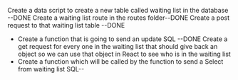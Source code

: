 Create a data script to create a new table called waiting list in the database --DONE
Create a waiting list route in the routes folder--DONE
Create a post request to that waiting list table --DONE
   - Create a function that is going to send an update SQL --DONE
Create a get request for every one in the waiting list that should give back an object so we can use that object in React to see who is in the waiting list
   - Create a function which will be called by the function to send a Select from waiting list SQL--